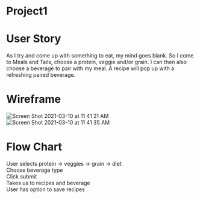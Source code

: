 # Project1

# User Story
As I try and come up with something to eat, my mind goes blank. So I come to Meals and Tails, choose a protein, veggie and/or grain. I can then also choose a beverage to pair with my meal. A recipe will pop up with a refreshing paired beverage.

# Wireframe
![Screen Shot 2021-03-10 at 11 41 21 AM](https://user-images.githubusercontent.com/78819536/110681131-b4016580-8196-11eb-8348-3491150096b0.png)
![Screen Shot 2021-03-10 at 11 41 35 AM](https://user-images.githubusercontent.com/78819536/110681144-b8c61980-8196-11eb-8494-28b67276c40f.png)


# Flow Chart
User selects protein -> veggies -> grain -> diet <br>
Choose beverage type <br>
Click submit <br>
Takes us to recipes and beverage <br>
User has option to save recipes <br>
